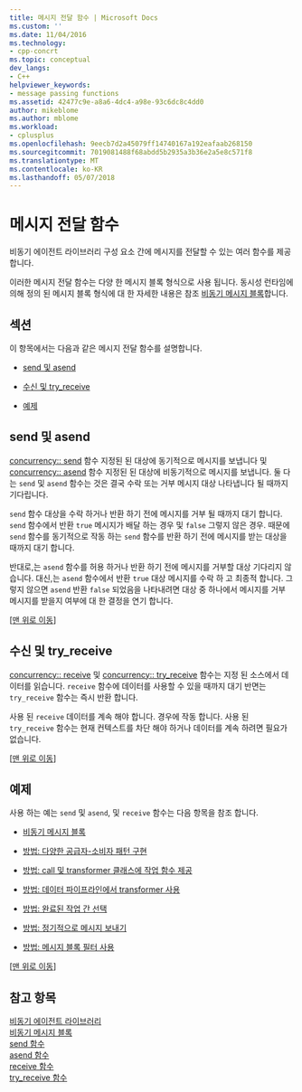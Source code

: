 ```yaml
---
title: 메시지 전달 함수 | Microsoft Docs
ms.custom: ''
ms.date: 11/04/2016
ms.technology:
- cpp-concrt
ms.topic: conceptual
dev_langs:
- C++
helpviewer_keywords:
- message passing functions
ms.assetid: 42477c9e-a8a6-4dc4-a98e-93c6dc8c4dd0
author: mikeblome
ms.author: mblome
ms.workload:
- cplusplus
ms.openlocfilehash: 9eecb7d2a45079ff14740167a192eafaab268150
ms.sourcegitcommit: 7019081488f68abdd5b2935a3b36e2a5e8c571f8
ms.translationtype: MT
ms.contentlocale: ko-KR
ms.lasthandoff: 05/07/2018
---
```

# <a name="message-passing-functions"></a>메시지 전달 함수
비동기 에이전트 라이브러리 구성 요소 간에 메시지를 전달할 수 있는 여러 함수를 제공 합니다.  
  
 이러한 메시지 전달 함수는 다양 한 메시지 블록 형식으로 사용 됩니다. 동시성 런타임에 의해 정의 된 메시지 블록 형식에 대 한 자세한 내용은 참조 [비동기 메시지 블록](../../parallel/concrt/asynchronous-message-blocks.md)합니다.  
  
##  <a name="top"></a> 섹션  
 이 항목에서는 다음과 같은 메시지 전달 함수를 설명합니다.  
  
-   [send 및 asend](#send)  
  
-   [수신 및 try_receive](#receive)  
  
-   [예제](#examples)  
  
##  <a name="send"></a> send 및 asend  

 [concurrency:: send](reference/concurrency-namespace-functions.md#send) 함수 지정된 된 대상에 동기적으로 메시지를 보냅니다 및 [concurrency:: asend](reference/concurrency-namespace-functions.md#asend) 함수 지정된 된 대상에 비동기적으로 메시지를 보냅니다. 둘 다는 `send` 및 `asend` 함수는 것은 결국 수락 또는 거부 메시지 대상 나타냅니다 될 때까지 기다립니다.  
  
 `send` 함수 대상을 수락 하거나 반환 하기 전에 메시지를 거부 될 때까지 대기 합니다. `send` 함수에서 반환 `true` 메시지가 배달 하는 경우 및 `false` 그렇지 않은 경우. 때문에 `send` 함수를 동기적으로 작동 하는 `send` 함수를 반환 하기 전에 메시지를 받는 대상을 때까지 대기 합니다.  
  
 반대로,는 `asend` 함수를 허용 하거나 반환 하기 전에 메시지를 거부할 대상 기다리지 않습니다. 대신,는 `asend` 함수에서 반환 `true` 대상 메시지를 수락 하 고 최종적 합니다. 그렇지 않으면 `asend` 반환 `false` 되었음을 나타내려면 대상 중 하나에서 메시지를 거부 메시지를 받을지 여부에 대 한 결정을 연기 합니다.  
  
 [[맨 위로 이동](#top)]  
  
##  <a name="receive"></a> 수신 및 try_receive  

 [concurrency:: receive](reference/concurrency-namespace-functions.md#receive) 및 [concurrency:: try_receive](reference/concurrency-namespace-functions.md#try_receive) 함수는 지정 된 소스에서 데이터를 읽습니다. `receive` 함수에 데이터를 사용할 수 있을 때까지 대기 반면는 `try_receive` 함수는 즉시 반환 합니다.  
  
 사용 된 `receive` 데이터를 계속 해야 합니다. 경우에 작동 합니다. 사용 된 `try_receive` 함수는 현재 컨텍스트를 차단 해야 하거나 데이터를 계속 하려면 필요가 없습니다.  
  
 [[맨 위로 이동](#top)]  
  
##  <a name="examples"></a> 예제  
 사용 하는 예는 `send` 및 `asend`, 및 `receive` 함수는 다음 항목을 참조 합니다.  
  
-   [비동기 메시지 블록](../../parallel/concrt/asynchronous-message-blocks.md)  
  
-   [방법: 다양한 공급자-소비자 패턴 구현](../../parallel/concrt/how-to-implement-various-producer-consumer-patterns.md)  
  
-   [방법: call 및 transformer 클래스에 작업 함수 제공](../../parallel/concrt/how-to-provide-work-functions-to-the-call-and-transformer-classes.md)  
  
-   [방법: 데이터 파이프라인에서 transformer 사용](../../parallel/concrt/how-to-use-transformer-in-a-data-pipeline.md)  
  
-   [방법: 완료된 작업 간 선택](../../parallel/concrt/how-to-select-among-completed-tasks.md)  
  
-   [방법: 정기적으로 메시지 보내기](../../parallel/concrt/how-to-send-a-message-at-a-regular-interval.md)  
  
-   [방법: 메시지 블록 필터 사용](../../parallel/concrt/how-to-use-a-message-block-filter.md)  
  
 [[맨 위로 이동](#top)]  
  
## <a name="see-also"></a>참고 항목  
 [비동기 에이전트 라이브러리](../../parallel/concrt/asynchronous-agents-library.md)   
 [비동기 메시지 블록](../../parallel/concrt/asynchronous-message-blocks.md)   
 [send 함수](reference/concurrency-namespace-functions.md#send)   
 [asend 함수](reference/concurrency-namespace-functions.md#asend)   
 [receive 함수](reference/concurrency-namespace-functions.md#receive)   
 [try_receive 함수](reference/concurrency-namespace-functions.md#try_receive)


